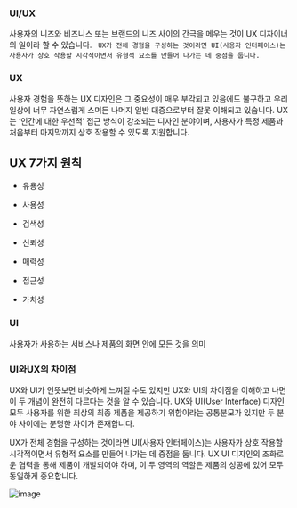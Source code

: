 ### UI/UX

사용자의 니즈와 비즈니스 또는 브랜드의 니즈 사이의 간극을 메우는 것이 UX 디자이너의 일이라 할 수 있습니다.
`` UX가 전체 경험을 구성하는 것이라면 UI(사용자 인터페이스)는 사용자가 상호 작용할 시각적이면서 유형적 요소를 만들어 나가는 데 중점을 둡니다.``

### UX
사용자 경험을 뜻하는 UX 디자인은 그 중요성이 매우 부각되고 있음에도 불구하고 우리 일상에 너무 자연스럽게 스며든 나머지 일반 대중으로부터 잘못 이해되고 있습니다. 
UX는 ‘인간에 대한 우선적’ 접근 방식이 강조되는 디자인 분야이며, 사용자가 특정 제품과 처음부터 마지막까지 상호 작용할 수 있도록 지원합니다.

## UX 7가지 원칙
* 유용성

* 사용성

* 검색성

* 신뢰성

* 매력성

* 접근성

* 가치성

### UI
 사용자가 사용하는 서비스나 제품의 화면 안에 모든 것을 의미

### UI와UX의 차이점
UX와 UI가 언뜻보면 비슷하게 느껴질 수도 있지만 UX와 UI의 차이점을 이해하고 나면 이 두 개념이 완전히 다르다는 것을 알 수 있습니다.
UX와 UI(User Interface) 디자인 모두 사용자를 위한 최상의 최종 제품을 제공하기 위함이라는 공통분모가 있지만 두 분야 사이에는 분명한 차이가 존재합니다.

UX가 전체 경험을 구성하는 것이라면 UI(사용자 인터페이스)는 사용자가 상호 작용할 시각적이면서 유형적 요소를 만들어 나가는 데 중점을 둡니다. 
UX UI 디자인의 조화로운 협력을 통해 제품이 개발되어야 하며, 이 두 영역의 역할은 제품의 성공에 있어 모두 동일하게 중요합니다.

![image](https://user-images.githubusercontent.com/128464859/229823857-8b0283da-168f-4b2f-acca-ed7aaa393223.png)
